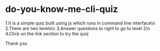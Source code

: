 # do-you-know-me-cli-quiz
1.It is a simple quiz bulit using js which runs in command line interface\n
2.There are two levels\n
3.Answer questions to right to go to level 2\n
4.Click on the link section to try the quiz

Thank you
